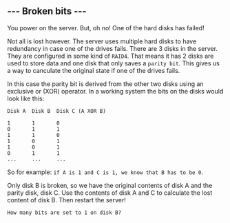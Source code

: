 ## --- Broken bits ---

You power on the server. But, oh no! One of the hard disks has failed!

Not all is lost however. The server uses multiple hard disks to have redundancy in case one of the drives fails. There are 3 disks in the server. They are configured in some kind of `RAID4`. That means it has 2 disks are used to store data and one disk that only saves a `parity bit`. This gives us a way to canculate the original state if one of the drives fails.

In this case the parity bit is derived from the other two disks using an exclusive or (XOR) operator. In a working system the bits on the disks would look like this:

```
Disk A  Disk B  Disk C (A XOR B)

1       1       0
0       1       1
1       1       0
1       0       1
1       0       1
0       1       1
...     ...     ...
```

So for example: `if A is 1 and C is 1, we know that B has to be 0`.

Only disk B is broken, so we have the original contents of disk A and the parity disk, disk C.
Use the contents of disk A and C to calculate the lost content of disk B. Then restart the server!

`How many bits are set to 1 on disk B?`
